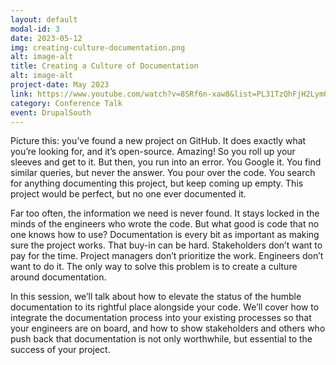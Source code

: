 ```yaml
---
layout: default
modal-id: 3
date: 2023-05-12
img: creating-culture-documentation.png
alt: image-alt
title: Creating a Culture of Documentation
alt: image-alt
project-date: May 2023
link: https://www.youtube.com/watch?v=8SRf6n-xaw8&list=PL31TzQhFjH2LymQz2ckwr3xYXNNidZL-z&index=18
category: Conference Talk
event: DrupalSouth
---
```

Picture this: you’ve found a new project on GitHub. It does exactly what you’re looking for, and it’s open-source. Amazing! So you roll up your sleeves and get to it. But then, you run into an error. You Google it. You find similar queries, but never the answer. You pour over the code. You search for anything documenting this project, but keep coming up empty. This project would be perfect, but no one ever documented it. 

Far too often, the information we need is never found. It stays locked in the minds of the engineers who wrote the code. But what good is code that no one knows how to use? Documentation is every bit as important as making sure the project works. That buy-in can be hard. Stakeholders don’t want to pay for the time. Project managers don’t prioritize the work. Engineers don’t want to do it. The only way to solve this problem is to create a culture around documentation. 

In this session, we’ll talk about how to elevate the status of the humble documentation to its rightful place alongside your code. We’ll cover how to integrate the documentation process into your existing processes so that your engineers are on board, and how to show stakeholders and others who push back that documentation is not only worthwhile, but essential to the success of your project.